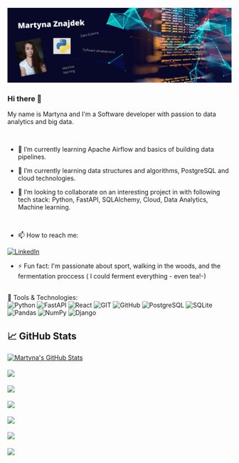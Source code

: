 [![Header](https://github.com/CodingBee77/CodingBee77/blob/main/Martyna%20Znajdek.png "Header")](https://some-url.dev/)


### Hi there 👋

My name is Martyna and I'm a Software developer with passion to data analytics and big data.

<br />

- 🔭 I’m currently learning Apache Airflow and basics of building data pipelines.

- 🌱 I’m currently learning data structures and algorithms, PostgreSQL and cloud technologies.

- 👯 I’m looking to collaborate on an interesting project in with following tech stack: Python, FastAPI, SQLAlchemy, Cloud, Data Analytics, Machine learning.

<br />

- 📫 How to reach me:


[<img alt="LinkedIn" src="https://img.shields.io/badge/linkedin%20-%230077B5.svg?&style=for-the-badge&logo=linkedin&logoColor=white"/>](https://www.linkedin.com/in/martyna-znajdek-a63084137/)


- ⚡ Fun fact: I'm passionate about sport, walking in the woods, and the fermentation proccess ( I could ferment everything - even tea!-)



<br />
🔧 Tools & Technologies:
<br />


<img alt="Python" src="https://img.shields.io/badge/python-3670A0?style=for-the-badge&logo=python&logoColor=ffdd54"/>


<img alt="FastAPI" src="https://img.shields.io/badge/FastAPI-005571?style=for-the-badge&logo=fastapi"/>


<img alt="React" src="https://img.shields.io/badge/-ReactJs-61DAFB?logo=react&logoColor=white&style=for-the-badge"/>


<img alt="GIT" src="https://img.shields.io/badge/git-%23F05033.svg?style=for-the-badge&logo=git&logoColor=white"/>


<img alt="GitHub" src="https://img.shields.io/badge/github%20-%23121011.svg?&style=for-the-badge&logo=github&logoColor=white"/>


<img alt="PostgreSQL" src ="https://img.shields.io/badge/postgres-%23316192.svg?style=for-the-badge&logo=postgresql&logoColor=white"/>


<img alt="SQLite" src ="https://img.shields.io/badge/sqlite-%2307405e.svg?&style=for-the-badge&logo=sqlite&logoColor=white"/>


<img alt="Pandas" src="https://img.shields.io/badge/pandas%20-%23150458.svg?&style=for-the-badge&logo=pandas&logoColor=white" />


<img alt="NumPy" src="https://img.shields.io/badge/numpy%20-%23013243.svg?&style=for-the-badge&logo=numpy&logoColor=white" />


<img alt="Django" src="https://img.shields.io/badge/django%20-%23092E20.svg?&style=for-the-badge&logo=django&logoColor=white"/>


<br />

## &#x1f4c8; GitHub Stats

<!--<a href="https://github.com/CodingBee77">
  <img align="center" src="https://github-readme-stats.vercel.app/api/top-langs/?username=CodingBee77&hide=java,html&title_color=ffffff&text_color=c9cacc&icon_color=2bbc8a&bg_color=1d1f21" />
</a>
-->

<a href="https://github.com/CodingBee77">
  <img align="center" src="https://github-readme-stats.vercel.app/api?username=CodingBee77&show_icons=true&line_height=27&count_private=true&title_color=ffffff&text_color=c9cacc&icon_color=2bbc8a&bg_color=1d1f21" alt="Martyna's GitHub Stats" />
</a>

<br />
<br />


<a href="https://github.com/CodingBee77/FastAPI_docker">
  <img align="center" src="https://github-readme-stats.vercel.app/api/pin/?username=CodingBee77&repo=FastAPI_docker&title_color=ffffff&text_color=c9cacc&icon_color=2bbc8a&bg_color=1d1f21" />
</a>    

<br />
<br />

<a href="https://github.com/CodingBee77/Air_quality_app_v2">
  <img align="center" src="https://github-readme-stats.vercel.app/api/pin/?username=CodingBee77&repo=Air_quality_app_v2&title_color=ffffff&text_color=c9cacc&icon_color=2bbc8a&bg_color=1d1f21" />
</a>    

<br />
<br />

<a href="https://github.com/CodingBee77/Dependency-injection-app">
  <img align="center" src="https://github-readme-stats.vercel.app/api/pin/?username=CodingBee77&repo=Dependency-injection-app&title_color=ffffff&text_color=c9cacc&icon_color=2bbc8a&bg_color=1d1f21" />
</a>  

<br />
<br />

<a href="https://github.com/CodingBee77/Data_Science_Projects">
  <img align="center" src="https://github-readme-stats.vercel.app/api/pin/?username=CodingBee77&repo=Data_Science_Projects&title_color=ffffff&text_color=c9cacc&icon_color=2bbc8a&bg_color=1d1f21" />
</a>    

<br />
<br />

<a href="https://github.com/CodingBee77/SQLAlchemy_workbook">
  <img align="center" src="https://github-readme-stats.vercel.app/api/pin/?username=CodingBee77&repo=SQLAlchemy_workbook&title_color=ffffff&text_color=c9cacc&icon_color=2bbc8a&bg_color=1d1f21" />
</a> 

<br />
<br />

<a href="https://github.com/CodingBee77/Movie-watchlist">
  <img align="center" src="https://github-readme-stats.vercel.app/api/pin/?username=CodingBee77&repo=Movie-watchlist&title_color=ffffff&text_color=c9cacc&icon_color=2bbc8a&bg_color=1d1f21" />
</a> 
